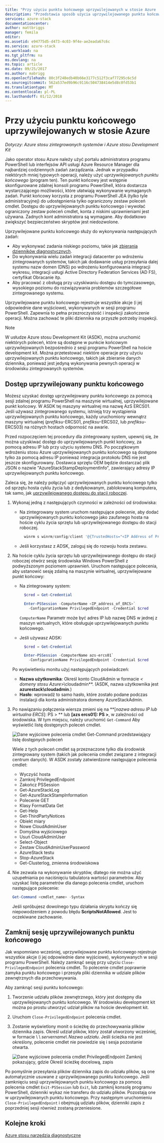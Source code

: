 ```yaml
---
title: "Przy użyciu punktu końcowego uprzywilejowanych w stosie Azure | Dokumentacja firmy Microsoft"
description: "Przedstawia sposób użycia uprzywilejowanego punktu końcowego w stosie Azure (dla operatora stosu Azure)."
services: azure-stack
documentationcenter: 
author: mattbriggs
manager: femila
editor: 
ms.assetid: e94775d5-d473-4c03-9f4e-ae2eada67c6c
ms.service: azure-stack
ms.workload: na
ms.tgt_pltfrm: na
ms.devlang: na
ms.topic: article
ms.date: 09/25/2017
ms.author: mabrigg
ms.openlocfilehash: 80c3f248edb40b66e3177c512f3caf77295c6c5d
ms.sourcegitcommit: 562a537ed9b96c9116c504738414e5d8c0fd53b1
ms.translationtype: MT
ms.contentlocale: pl-PL
ms.lasthandoff: 01/12/2018
---
```

# <a name="using-the-privileged-endpoint-in-azure-stack"></a>Przy użyciu punktu końcowego uprzywilejowanych w stosie Azure

*Dotyczy: Azure stosu zintegrowanych systemów i Azure stosu Development Kit*

Jako operator stosu Azure należy użyć portalu administratora programu PowerShell lub interfejsów API usługi Azure Resource Manager dla najbardziej codziennych zadań zarządzania. Jednak w przypadku niektórych mniej typowych operacji, należy użyć *uprzywilejowanych punktu końcowego* (program ten). Ten punkt końcowy jest wstępnie skonfigurowane zdalnej konsoli programu PowerShell, która dostarcza wystarczającego możliwości, które ułatwiają wykonywanie wymaganych zadań. Punkt końcowy korzysta z programu PowerShell JEA (tylko tyle administracyjnej) do udostępnienia tylko ograniczony zestaw poleceń cmdlet. Dostępu do uprzywilejowanych punktu końcowego i wywołać ograniczony zestaw poleceń cmdlet, konta z niskimi uprawnieniami jest używana. Żadnych kont administratora są wymagane. Aby dodatkowo zwiększyć bezpieczeństwo skryptów jest niedozwolone.

Uprzywilejowane punktu końcowego służy do wykonywania następujących zadań:

- Aby wykonywać zadania niskiego poziomu, takie jak [zbierania dzienników diagnostycznych](https://docs.microsoft.com/azure/azure-stack/azure-stack-diagnostics#log-collection-tool).
- Do wykonywania wielu zadań integracji datacenter po wdrożeniu zintegrowanych systemów, takich jak dodawanie usług przesyłania dalej systemu nazw domen (DNS) po wdrożeniu konfigurowania integracji wykresu, integracji usługi Active Directory Federation Services (AD FS), certyfikat Obracanie itp.
- Aby pracować z obsługą przy uzyskiwaniu dostępu do tymczasowego, wysokiego poziomu do rozwiązywania problemów szczegółowe zintegrowanego systemu. 

Uprzywilejowane punktu końcowego rejestruje wszystkie akcje (i jej odpowiednie dane wyjściowe), wykonywanych w sesji programu PowerShell. Zapewnia to pełna przezroczystość i inspekcji zakończenie operacji. Można zachować te pliki dziennika na przyszłe potrzeby inspekcji.

> [!NOTE]
> W usłudze Azure stosu Development Kit (ASDK), można uruchomić niektórych poleceń, które są dostępne w punkcie końcowym uprzywilejowanych bezpośrednio z sesji programu PowerShell na hoście development kit. Można przetestować niektóre operacje przy użyciu uprzywilejowanych punktu końcowego, takich jak zbieranie danych dziennika, ponieważ jest jedyną wykonywania pewnych operacji w środowisku zintegrowanych systemów.

## <a name="access-the-privileged-endpoint"></a>Dostęp uprzywilejowany punktu końcowego

Możesz uzyskać dostęp uprzywilejowany punktu końcowego za pomocą sesji zdalnej programu PowerShell na maszynie wirtualnej, uprzywilejowane punkt końcowy. W ASDK tej maszyny wirtualnej ma nazwę AzS ERCS01. Jeśli używasz zintegrowanego systemu, istnieją trzy wystąpienia uprzywilejowanych punktu końcowego, każdy uruchomiony wewnątrz maszyny wirtualnej (*prefiksu*-ERCS01, *prefiksu*-ERCS02, lub *prefiksu*-ERCS03) na różnych hostach odporność na awarie. 

Przed rozpoczęciem tej procedury dla zintegrowany system, upewnij się, że można uzyskiwać dostęp do uprzywilejowanych punkt końcowy, za pomocą adresu IP lub przy użyciu systemu DNS. Po początkowym wdrożeniu stosu Azure uprzywilejowanych punktu końcowego są dostępne tylko za pomocą adresu IP ponieważ integracja protokołu DNS nie jest jeszcze skonfigurowany. Dostawca sprzętu OEM będzie dostarczać plik JSON o nazwie "AzureStackStampDeploymentInfo", zawierający adresy IP uprzywilejowanych punktu końcowego.

Zaleca się, że należy połączyć uprzywilejowanych punktu końcowego tylko od sprzętu hosta cyklu życia lub z dedykowanym, zablokowaną komputera, tak samo, jak [uprzywilejowanego dostępu do stacji roboczej](https://docs.microsoft.com/windows-server/identity/securing-privileged-access/privileged-access-workstations).

1. Wykonaj jedną z następujących czynności w zależności od środowiska:

    - Na zintegrowany system uruchom następujące polecenie, aby dodać uprzywilejowanych punktu końcowego jako zaufanego hosta na hoście cyklu życia sprzętu lub uprzywilejowanego dostępu do stacji roboczej.

      ````PowerShell
        winrm s winrm/config/client '@{TrustedHosts="<IP Address of Privileged Endpoint>"}'
      ````
    - Jeśli korzystasz z ADSK, zaloguj się do rozwoju hosta zestawu.

2. Na hoście cyklu życia sprzętu lub uprzywilejowanego dostępu do stacji roboczej otwórz sesję środowiska Windows PowerShell z podwyższonym poziomem uprawnień. Uruchom następujące polecenia, aby ustanowić sesję zdalną na maszynie wirtualnej, uprzywilejowane punkt końcowy:
 
    - Na zintegrowany system:
      ````PowerShell
        $cred = Get-Credential

        Enter-PSSession -ComputerName <IP_address_of_ERCS>`
          -ConfigurationName PrivilegedEndpoint -Credential $cred
      ````
      `ComputerName` Parametr może być adres IP lub nazwę DNS w jednej z maszyn wirtualnych, które obsługuje uprzywilejowanych punktu końcowego. 
    - Jeśli używasz ADSK:
     
      ````PowerShell
        $cred = Get-Credential

        Enter-PSSession -ComputerName azs-ercs01`
          -ConfigurationName PrivilegedEndpoint -Credential $cred
      ```` 
   Po wyświetleniu monitu użyj następujących poświadczeń:

      - **Nazwa użytkownika**: Określ konto CloudAdmin w formacie  **&lt;* domeny stosu Azure*&gt;\cloudadmin**. (ASDK, nazwa użytkownika jest **azurestack\cloudadmin**.)
      - **Hasło**: wprowadź to samo hasło, które zostało podane podczas instalacji dla konta administratora domeny AzureStackAdmin.
    
3.  Po nawiązaniu połączenia wiersza zmieni się na  **[*nazwa adresu IP lub wirtualna ERCS*]: PS > ** lub **[azs ercs01]: PS >**, w zależności od środowiska. W tym miejscu, należy uruchomić `Get-Command` Aby wyświetlić listę dostępnych poleceń cmdlet.

    ![Dane wyjściowe polecenia cmdlet Get-Command przedstawiający listę dostępnych poleceń](media/azure-stack-privileged-endpoint/getcommandoutput.png)

    Wiele z tych poleceń cmdlet są przeznaczone tylko dla środowisk zintegrowany system (takich jak polecenia cmdlet związane z integracji centrum danych). W ASDK zostały zatwierdzone następujące polecenia cmdlet:

    - Wyczyść hosta
    - Zamknij PrivilegedEndpoint
    - Zakończ PSSession
    - Get-AzureStackLog
    - Get-AzureStackStampInformation
    - Polecenie GET
    - Klasy FormatData Get
    - Get-Help
    - Get-ThirdPartyNotices
    - Obiekt miary
    - Nowe CloudAdminUser
    - Domyślna wyjściowego
    - Usuń CloudAdminUser
    - Select-Object
    - Zestaw CloudAdminUserPassword
    - AzureStack testu
    - Stop-AzureStack
    - Get-Clusterlog, zmienna środowiskowa

4.  Nie zezwala na wykonywanie skryptów, dlatego nie można użyć uzupełniania po naciśnięciu tabulatora wartości parametrów. Aby uzyskać listę parametrów dla danego polecenia cmdlet, uruchom następujące polecenie:

    ````PowerShell
    Get-Command <cmdlet_name> -Syntax
    ```` 
    Jeśli spróbujesz dowolnego typu działania skryptu kończy się niepowodzeniem z powodu błędu **ScriptsNotAllowed**. Jest to oczekiwane zachowanie.

## <a name="close-the-privileged-endpoint-session"></a>Zamknij sesję uprzywilejowanych punktu końcowego

 Jak wspomniano wcześniej, uprzywilejowane punktu końcowego rejestruje wszystkie akcje (i jej odpowiednie dane wyjściowe), wykonywanych w sesji programu PowerShell. Należy zamknąć sesję przy użyciu `Close-PrivilegedEndpoint` polecenia cmdlet. To polecenie cmdlet poprawnie zamyka punktu końcowego i przesyła pliki dziennika w udziale plików zewnętrznych dla przechowywania.

Aby zamknąć sesji punktu końcowego:

1. Tworzenie udziału plików zewnętrznego, który jest dostępny dla uprzywilejowanych punktu końcowego. W środowisku development kit można po prostu utworzyć udział plików na hoście development kit.
2. Uruchom `Close-PrivilegedEndpoint` polecenia cmdlet. 
3. Zostanie wyświetlony monit o ścieżkę do przechowywania plików dziennika zapis. Określ udział plików, który został utworzony wcześniej, w formacie &#92; &#92; *servername*&#92; *Nazwa udziału*. Jeśli ścieżka nie jest określony, polecenie cmdlet nie powiedzie się i sesja pozostanie otwarta. 

    ![Dane wyjściowe polecenia cmdlet PrivilegedEndpoint Zamknij pokazujący, gdzie Określ ścieżkę docelową, zapis](media/azure-stack-privileged-endpoint/closeendpoint.png)

Po pomyślnie przesyłania plików dziennika zapis do udziału plików, są one automatycznie usuwane z uprzywilejowanego punktu końcowego. Jeśli zamknięciu sesji uprzywilejowanych punktu końcowego za pomocą polecenia cmdlet `Exit-PSSession` lub `Exit`, lub zamknij konsolę programu PowerShell, dzienniki wykaz nie transferu do udziału plików. Pozostają one w uprzywilejowanych punktu końcowego. Przy następnym uruchomieniu `Close-PrivilegedEndpoint` i obejmują udziału plików, dzienniki zapis z poprzedniej sesji również zostaną przeniesione.

## <a name="next-steps"></a>Kolejne kroki
[Azure stosu narzędzia diagnostyczne](azure-stack-diagnostics.md)







